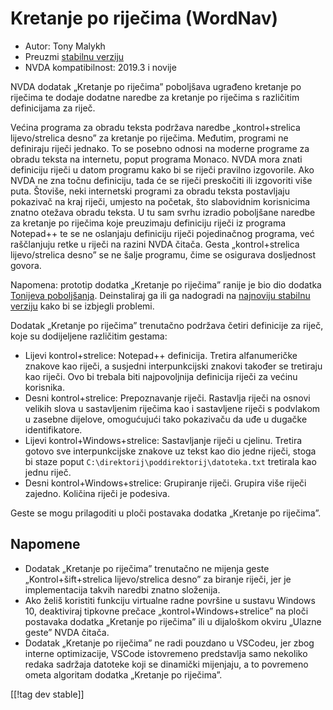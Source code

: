 # Kretanje po riječima (WordNav) #

* Autor: Tony Malykh
* Preuzmi [stabilnu verziju][1]
* NVDA kompatibilnost: 2019.3 i novije

NVDA dodatak „Kretanje po riječima” poboljšava ugrađeno kretanje po riječima
te dodaje dodatne naredbe za kretanje po riječima s različitim definicijama
za riječ.

Većina programa za obradu teksta podržava naredbe „kontrol+strelica
lijevo/strelica desno” za kretanje po riječima. Međutim, programi ne
definiraju riječi jednako. To se posebno odnosi na moderne programe za
obradu teksta na internetu, poput programa Monaco. NVDA mora znati
definiciju riječi u datom programu kako bi se riječi pravilno
izgovorile. Ako NVDA ne zna točnu definiciju, tada će se riječi preskočiti
ili izgovoriti više puta. Štoviše, neki internetski programi za obradu
teksta postavljaju pokazivač na kraj riječi, umjesto na početak, što
slabovidnim korisnicima znatno otežava obradu teksta. U tu sam svrhu izradio
poboljšane naredbe za kretanje po riječima koje preuzimaju definiciju riječi
iz programa Notepad++ te se ne oslanjaju definiciju riječi pojedinačnog
programa, već raščlanjuju retke u riječi na razini NVDA čitača. Gesta
„kontrol+strelica lijevo/strelica desno” se ne šalje programu, čime se
osigurava dosljednost govora.

Napomena: prototip dodatka „Kretanje po riječima” ranije je bio dio dodatka
[Tonijeva
poboljšanja](https://github.com/mltony/nvda-tonys-enhancements/).
Deinstaliraj ga ili ga nadogradi na [najnoviju stabilnu
verziju](https://github.com/mltony/nvda-tonys-enhancements/releases/latest/download/tonysEnhancements.nvda-addon)
kako bi se izbjegli problemi.

Dodatak „Kretanje po riječima” trenutačno podržava četiri definicije za
riječ, koje su dodijeljene različitim gestama:

* Lijevi kontrol+strelice: Notepad++ definicija. Tretira alfanumeričke
  znakove kao riječi, a susjedni interpunkcijski znakovi također se
  tretiraju kao riječi. Ovo bi trebala biti najpovoljnija definicija riječi
  za većinu korisnika.
* Desni kontrol+strelice: Prepoznavanje riječi. Rastavlja riječi na osnovi
  velikih slova u sastavljenim riječima kao i sastavljene riječi s podvlakom
  u zasebne dijelove, omogućujući tako pokazivaču da uđe u dugačke
  identifikatore.
* Lijevi kontrol+Windows+strelice: Sastavljanje riječi u cjelinu. Tretira
  gotovo sve interpunkcijske znakove uz tekst kao dio jedne riječi, stoga bi
  staze poput `C:\direktorij\poddirektorij\datoteka.txt` tretirala kao jednu
  riječ.
* Desni kontrol+Windows+strelice: Grupiranje riječi. Grupira više riječi
  zajedno. Količina riječi je podesiva.

Geste se mogu prilagoditi u ploči postavaka dodatka „Kretanje po riječima”.

## Napomene

* Dodatak „Kretanje po riječima” trenutačno ne mijenja geste
  „Kontrol+šift+strelica lijevo/strelica desno” za biranje riječi, jer je
  implementacija takvih naredbi znatno složenija.
* Ako želiš koristiti funkciju virtualne radne površine u sustavu Windows
  10, deaktiviraj tipkovne prečace „kontrol+Windows+strelice” na ploči
  postavaka dodatka „Kretanje po riječima” ili u dijaloškom okviru „Ulazne
  geste” NVDA čitača.
* Dodatak „Kretanje po riječima” ne radi pouzdano u VSCodeu, jer zbog
  interne optimizacije, VSCode istovremeno predstavlja samo nekoliko redaka
  sadržaja datoteke koji se dinamički mijenjaju, a to povremeno ometa
  algoritam dodatka „Kretanje po riječima”.

[[!tag dev stable]]

[1]: https://www.nvaccess.org/addonStore/legacy?file=wordnav
